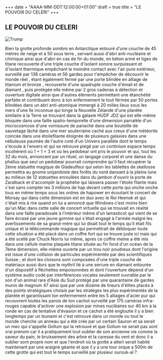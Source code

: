 +++
date = "AAAA-MM-DDT:12:00:00+01:00"
draft = true
title = "LE POUVOIR DU CELERI"
+++

## LE POUVOIR DU CELERI
![Trump](content/trump.jpg)

Bien ta grotte profonde sombre en Antarctique entouré d'une couche de 45 mètres de neige et à 50 sous terre , servant aussi d'abri anti-nucléaire et chimique ainsi que d'abri en cas de fin du monde, en béton armé et tiges de titane recouverte d'une triple couche d'isolant sonore surpuissant et d'isolant thermique empêchant le moindre contact avec l'air pure extérieur, surveillé par 138 caméras et 56 gardes pour t'empêcher de découvrir le monde réel , étant également fermé par une porte blindée en alliage de titanium et bronze , recouverte d'une quadruple couche d'émail et de diamant , puis protégée elle même par 2 gros cadenas à détection et ouverture digitale ainsi que d'autres éléments permettant une étanchéité parfaite et contribuant donc à ton enfermement
le tout férmée par 50 portes blindées dans un abri anti-atomique immergé à 20 milles lieux sous les mers d'une île inconnue qui longe la Nouvelle Zélande d'une planète similaire à la Terre se trouvant dans la galaxie HUDF JD2 qui est elle-même bloquée dans une faille spatio-temporelle d'une dimension parralèle d'un microcosmose d'une vomissure de panaché dans une bouteille de sauvetage lâché dans une mer souterraine caché aux creux d'une météorite coincée dans une étoilefilante éloignée de plusieurs galaxies dans une nébuleuse paumée de l'autre coté d'un Univers parallèle dont le temps s'écoule à l'envers et qui se retrouve piegé par un continium espace temps incohérent où 1 + 1 = 3 et où les pedobear ont pris le pouvoir et qui, tout les 32 du mois, annoncent par un rituel, un langage corporel et une danse du phallus que seul un pedobear pourrait comprendre qu'il faut récupérer la 2ème statuette magique de Gladeulfeur qui selon les tablettes de skellosse permettra au gnome unijambiste des forêts du nord dansant à la pleine lune au milieux de 12 statuettes enroulées dans du jambon d'ouvrir la porte de Zaralback et d'accomplir la prophétie qui laissera passer l'étoile filante mais c'est sans compter les 3 millions de hap devant cette porte qui onche onche tous en même temps sous les ordres de hapower en écoutant le concert de Morsay qui dans cette dimension est en duo avec le Roi Heenok et qui c'était mis à rire quand on lui a annoncé que Windows c'est moins bien qu'un Mac dans cette salle de concert virtuelle qui se trouvait en réalité dans une faille paradoxale à l'intérieur même d'un lamasticot qui vient de se faire écrasé par une jeune gomme qui s'était engagé à l'armée malgré les avertissements de sa grand-mère qui lui disait tout le temps qu'il était fils unique et la télécommande magique qui permettrait de débloquer toute cette situation a été placé dans un coffre fort qui se trouve juste ici mais qui a été scellé par Chuck Norris lui même, apres ce coffre meme a été mis dans une cellule marine plaquée titane située au fin fond d'un océan de la 7ème dimension, elle-même ouverte par un trou noir poudreux dont l'origine est issue d'une collision de particules expérimentée par des scientifiques Suisse ; et dont les cloisons sont composées d'une triple couche de matériaux aussi durs que le mythril lié à une serrure en diamant entourée d'un dispositif à fléchettes empoisonnées et dont l'ouverture dépend d'un système audio codé par interférences vocales seulement ouvrable par le son d'un animal rare d'Asie du Sud protégé par une quarantaine de gardes munis de magnum 47 ainsi que par une dizaine de tireurs d'élites placés à des points stratégiques choisis par les stratèges les plus expérimentés de la planète et garantissant ton enfermement entre les 5 alliages d'acier pur qui recouvrent toutes les parois de ton cachot surveillé par 175 caméras infra-rouges capable d'activer une explosion par mines nucléaires sur 40 km à la ronde en cas de tentative d'évasion et ce cachot a été engloutie il y a bien longtemps par un tsunami et c'est retrouvé dans un monde ou tout le monde cherche un anneau qui a été crée par un certain Sauron et sa serait un mec qui s'appelle Gollum qui la retrouvé et que Gollum ne serait pas sont vrai prenom car il a pratiquement tout oublier de son ancienne vie comme la saveur du pain, le bruissement des arbre et la caresse du vent et donc il a oublier sont propre nom et que l'endroit où ta grotte a atteri serait habité maintenant par une araigné géante et que il y a une tour orque a 500m de cette grotte qui est tout le temps surveillé par plusieur ourouk-aï ? 
